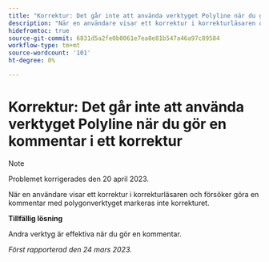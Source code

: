 ```yaml
---
title: "Korrektur: Det går inte att använda verktyget Polyline när du gör en kommentar i ett korrektur"
description: "När en användare visar ett korrektur i korrekturläsaren och försöker göra en kommentar med verktyget Polyline markeras inte korrekturet. "
hidefromtoc: true
source-git-commit: 6831d5a2fe0b0061e7ea8e81b547a46a97c89584
workflow-type: tm+mt
source-wordcount: '101'
ht-degree: 0%

---
```



# Korrektur: Det går inte att använda verktyget Polyline när du gör en kommentar i ett korrektur

<!--This article is on the WF and WFP TOCs-->

>[!NOTE]
>
>Problemet korrigerades den 20 april 2023.

När en användare visar ett korrektur i korrekturläsaren och försöker göra en kommentar med polygonverktyget markeras inte korrekturet.

**Tillfällig lösning**

Andra verktyg är effektiva när du gör en kommentar.

_Först rapporterad den 24 mars 2023._

